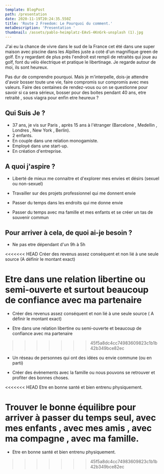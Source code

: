 ```yaml
---
template: BlogPost
path: /presentation
date: 2020-11-19T20:24:35.550Z
title: 'Route 2 Freedom: Le Pourquoi du comment.'
metaDescription: 'Presentation '
thumbnail: /assets/pablo-heimplatz-EAvS-4KnGrk-unsplash (1).jpg
---
```

J'ai eu la chance de vivre dans le sud de la France cet été dans une super maison avec piscine  dans les Alpilles juste a coté d'un magnifique green de golf.  En y regardant de plus près l'endroit est rempli de retraités qui joue au golf, font du vélo électrique et pratique le libertinage. Je regarde autour de moi, ils sont heureux. 

Pas dur de comprendre pourquoi. Mais je m'interpelle, dois-je attendre d'avoir bosser toute une vie, faire compromis sur compromis avec mes valeurs. Faire des centaines de rendez-vous ou on se questionne pour savoir si ca sera sérieux,  bosser pour des boites pendant 40 ans, etre retraité , sous viagra pour enfin etre heureux ?

## Qui Suis Je ?

* 37 ans, je vis sur Paris , après 15 ans à l'étranger (Barcelone , Medellin , Londres , New York , Berlin).
* 2 enfants. 
* En couple dans une relation monogamiste.
* Employé dans une start-up. 
* En création d'entreprise.

## A quoi j'aspire ?

* Liberté de mieux me connaitre et d'explorer mes envies et désirs (sexuel ou non-sexuel)

* Travailler sur des projets professionnel qui me donnent envie

* Passer du temps dans les endroits qui me donne envie

* Passer du temps avec ma famille et mes enfants et se créer un tas de souvenir commun

## Pour arriver à cela, de quoi ai-je besoin ?

* Ne pas etre dépendant d'un 9h à 5h

<<<<<<< HEAD
Créer des revenus assez conséquent et non lié à une seule source (A définir le montant exact)

Etre dans une relation libertine ou semi-ouverte et surtout beaucoup de confiance avec ma partenaire
=======
* Créer des revenus assez conséquent et non lié à une seule source ( A définir le montant exact)

* Etre dans une relation libertine ou semi-ouverte et beaucoup de confiance avec ma partenaire
>>>>>>> 45f5a8dc4cc74983609823c1b1b42b349bce82ec

* Un réseau de personnes qui ont des idées ou envie commune (ou en parti)

* Créer des évènements avec la famille ou nous pouvons se retrouver et profiter des bonnes choses.

<<<<<<< HEAD
Etre en bonne santé et bien entrenu physiquement.

Trouver le bonne équilibre pour arriver à passer du temps seul, avec mes enfants , avec mes amis , avec ma compagne , avec ma famille.
=======
* Etre en bonne santé et bien entrenu physiquement.
>>>>>>> 45f5a8dc4cc74983609823c1b1b42b349bce82ec
